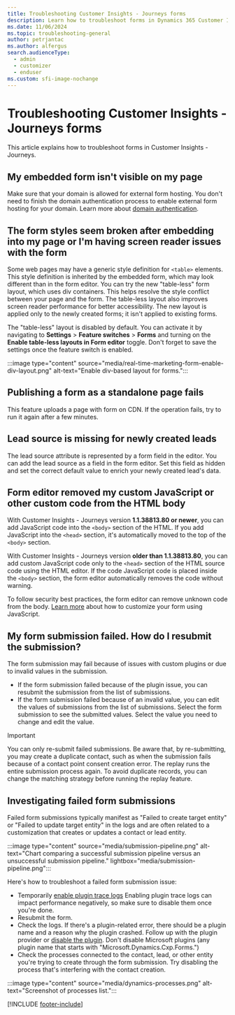 ```yaml
---
title: Troubleshooting Customer Insights - Journeys forms
description: Learn how to troubleshoot forms in Dynamics 365 Customer Insights - Journeys.
ms.date: 11/06/2024
ms.topic: troubleshooting-general
author: petrjantac
ms.author: alfergus
search.audienceType: 
  - admin
  - customizer
  - enduser
ms.custom: sfi-image-nochange
---
```


# Troubleshooting Customer Insights - Journeys forms

This article explains how to troubleshoot forms in Customer Insights - Journeys.

## My embedded form isn't visible on my page

Make sure that your domain is allowed for external form hosting. You don't need to finish the domain authentication process to enable external form hosting for your domain. Learn more about [domain authentication](domain-authentication.md).

## The form styles seem broken after embedding into my page or I'm having screen reader issues with the form

Some web pages may have a generic style definition for `<table>` elements. This style definition is inherited by the embedded form, which may look different than in the form editor. You can try the new "table-less" form layout, which uses div containers. This helps resolve the style conflict between your page and the form. The table-less layout also improves screen reader performance for better accessibility. The new layout is applied only to the newly created forms; it isn't applied to existing forms.

The "table-less" layout is disabled by default. You can activate it by navigating to **Settings** > **Feature switches** > **Forms** and turning on the **Enable table-less layouts in Form editor** toggle. Don't forget to save the settings once the feature switch is enabled.

:::image type="content" source="media/real-time-marketing-form-enable-div-layout.png" alt-text="Enable div-based layout for forms.":::

## Publishing a form as a standalone page fails

This feature uploads a page with form on CDN. If the operation fails, try to run it again after a few minutes.

## Lead source is missing for newly created leads

The lead source attribute is represented by a form field in the editor. You can add the lead source as a field in the form editor. Set this field as hidden and set the correct default value to enrich your newly created lead's data.

## Form editor removed my custom JavaScript or other custom code from the HTML body

With Customer Insights - Journeys version **1.1.38813.80 or newer**, you can add JavaScript code into the `<body>` section of the HTML. If you add JavaScript into the `<head>` section, it's automatically moved to the top of the `<body>` section.

With Customer Insights - Journeys version **older than 1.1.38813.80**, you can add custom JavaScript code only to the `<head>` section of the HTML source code using the HTML editor. If the code JavaScript code is placed inside the `<body>` section, the form editor automatically removes the code without warning.

To follow security best practices, the form editor can remove unknown code from the body. [Learn more](real-time-marketing-manage-forms.md#add-custom-javascript-to-your-form) about how to customize your form using JavaScript.

## My form submission failed. How do I resubmit the submission?

The form submission may fail because of issues with custom plugins or due to invalid values in the submission.

- If the form submission failed because of the plugin issue, you can resubmit the submission from the list of submissions.
- If the form submission failed because of an invalid value, you can edit the values of submissions from the list of submissions. Select the form submission to see the submitted values. Select the value you need to change and edit the value.

> [!IMPORTANT]
> You can only re-submit failed submissions. Be aware that, by re-submitting, you may create a duplicate contact, such as when the submission fails because of a contact point consent creation error. The replay runs the entire submission process again. To avoid duplicate records, you can change the matching strategy before running the replay feature.

## Investigating failed form submissions

Failed form submissions typically manifest as "Failed to create target entity" or "Failed to update target entity" in the logs and are often related to a customization that creates or updates a contact or lead entity.

:::image type="content" source="media/submission-pipeline.png" alt-text="Chart comparing a successful submission pipeline versus an unsuccessful submission pipeline." lightbox="media/submission-pipeline.png":::

Here's how to troubleshoot a failed form submission issue:

- Temporarily [enable plugin trace logs](/power-apps/developer/data-platform/logging-tracing#enable-trace-logging) Enabling plugin trace logs can impact performance negatively, so make sure to disable them once you're done.
- Resubmit the form.
- Check the logs. If there's a plugin-related error, there should be a plugin name and a reason why the plugin crashed. Follow up with the plugin provider or [disable the plugin](https://community.dynamics.com/blogs/post/?postid=33f947e8-a5f8-4cb2-b2d9-45b444c56060). Don't disable Microsoft plugins (any plugin name that starts with "Microsoft.Dynamics.Cxp.Forms.")
- Check the processes connected to the contact, lead, or other entity you're trying to create through the form submission. Try disabling the process that's interfering with the contact creation.

:::image type="content" source="media/dynamics-processes.png" alt-text="Screenshot of processes list.":::

[!INCLUDE [footer-include](./includes/footer-banner.md)]
